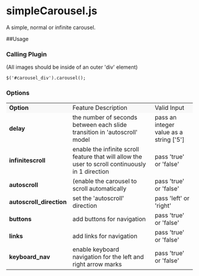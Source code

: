 simpleCarousel.js
=================

A simple, normal or infinite carousel. 

##Usage

### Calling Plugin
(All images should be inside of an outer 'div' element)
```
$('#carousel_div').carousel();
```

### Options
<table>
<tr style='background-color:#f8f8f8;'>
        <td><b>Option</b></td>
        <td>Feature Description</td>
        <td>Valid Input</td>
    </tr>
    <tr>
        <td><b>delay</b></td>
        <td>the number of seconds between each slide transition in 'autoscroll' model </td>
        <td>pass an integer value as a string ['5']</td>
    </tr>
    <tr>
    	<td><b>infinitescroll</b></td>
    	<td>enable the infinite scroll feature that will allow the user to scroll continuously in 1 direction</td>
    	<td>pass 'true' or 'false'</td>
    </tr>
    <tr>
    	<td><b>autoscroll</b></td>
    	<td>(enable the carousel to scroll automatically</td>
    	<td> pass 'true' or 'false'</td>
    </tr>
    <tr>
    	<td><b>autoscroll_direction</b></td>
    	<td>set the 'autoscroll' direction</td>
    	<td>pass 'left' or 'right'</td>
    </tr>
    <tr>
    	<td><b>buttons</b></td>
    	<td>add buttons for navigation </td>
    	<td>pass 'true' or 'false'</td>
    </tr>
    <tr>
    	<td><b>links</b></td>
    	<td>add links for navigation </td>
    	<td>pass 'true' or 'false'</td>
    </tr>
     <tr>
    	<td><b>keyboard_nav</b></td>
    	<td>enable keyboard navigation for the left and right arrow marks </td>
    	<td>pass 'true' or 'false'</td>
    </tr>
</table>
